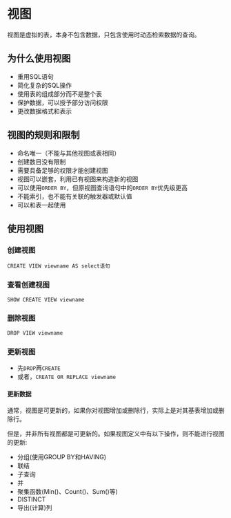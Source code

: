 # 视图

视图是虚拟的表，本身不包含数据，只包含使用时动态检索数据的查询。

## 为什么使用视图

- 重用SQL语句
- 简化复杂的SQL操作
- 使用表的组成部分而不是整个表
- 保护数据，可以授予部分访问权限
- 更改数据格式和表示

## 视图的规则和限制

- 命名唯一（不能与其他视图或表相同）
- 创建数目没有限制
- 需要具备足够的权限才能创建视图
- 视图可以嵌套，利用已有视图来构造新的视图
- 可以使用`ORDER BY`，但原视图查询语句中的`ORDER BY`优先级更高
- 不能索引，也不能有关联的触发器或默认值
- 可以和表一起使用

## 使用视图

### 创建视图

`CREATE VIEW viewname AS select语句`

### 查看创建视图

`SHOW CREATE VIEW viewname`

### 删除视图

`DROP VIEW viewname`

### 更新视图

- 先`DROP`再`CREATE`
- 或者，`CREATE OR REPLACE viewname`

#### 更新数据

通常，视图是可更新的，如果你对视图增加或删除行，实际上是对其基表增加或删除行。

但是，并非所有视图都是可更新的。如果视图定义中有以下操作，则不能进行视图的更新:

- 分组(使用GROUP BY和HAVING)
- 联结
- 子查询
- 并
- 聚集函数(Min()、Count()、Sum()等)
- DISTINCT
- 导出(计算)列
